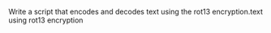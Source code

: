 Write a script that encodes and decodes text using the rot13 encryption.text using rot13 encryption
